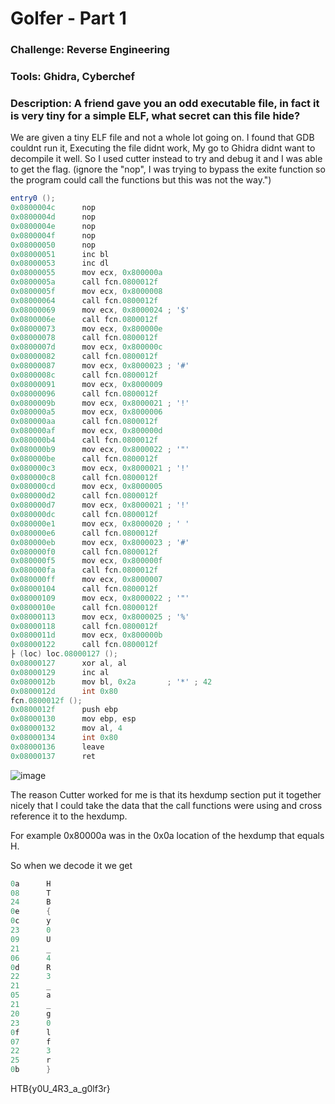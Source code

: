 # Golfer - Part 1

### Challenge: Reverse Engineering

### Tools: Ghidra, Cyberchef

### Description: A friend gave you an odd executable file, in fact it is very tiny for a simple ELF, what secret can this file hide?

We are given a tiny ELF file and not a whole lot going on. I found that GDB couldnt run it, Executing the file didnt work, My go to Ghidra didnt want to decompile it well. So I used cutter instead to try and debug it and I was able to get the flag. (ignore the "nop", I was trying to bypass the exite function so the program could call the functions but this was not the way.")


```cs
entry0 ();
0x0800004c      nop
0x0800004d      nop
0x0800004e      nop
0x0800004f      nop
0x08000050      nop
0x08000051      inc bl
0x08000053      inc dl
0x08000055      mov ecx, 0x800000a
0x0800005a      call fcn.0800012f
0x0800005f      mov ecx, 0x8000008
0x08000064      call fcn.0800012f
0x08000069      mov ecx, 0x8000024 ; '$'
0x0800006e      call fcn.0800012f
0x08000073      mov ecx, 0x800000e
0x08000078      call fcn.0800012f
0x0800007d      mov ecx, 0x800000c
0x08000082      call fcn.0800012f
0x08000087      mov ecx, 0x8000023 ; '#'
0x0800008c      call fcn.0800012f
0x08000091      mov ecx, 0x8000009
0x08000096      call fcn.0800012f
0x0800009b      mov ecx, 0x8000021 ; '!'
0x080000a5      mov ecx, 0x8000006
0x080000aa      call fcn.0800012f
0x080000af      mov ecx, 0x800000d
0x080000b4      call fcn.0800012f
0x080000b9      mov ecx, 0x8000022 ; '"'
0x080000be      call fcn.0800012f
0x080000c3      mov ecx, 0x8000021 ; '!'
0x080000c8      call fcn.0800012f
0x080000cd      mov ecx, 0x8000005
0x080000d2      call fcn.0800012f
0x080000d7      mov ecx, 0x8000021 ; '!'
0x080000dc      call fcn.0800012f
0x080000e1      mov ecx, 0x8000020 ; ' '
0x080000e6      call fcn.0800012f
0x080000eb      mov ecx, 0x8000023 ; '#'
0x080000f0      call fcn.0800012f
0x080000f5      mov ecx, 0x800000f
0x080000fa      call fcn.0800012f
0x080000ff      mov ecx, 0x8000007
0x08000104      call fcn.0800012f
0x08000109      mov ecx, 0x8000022 ; '"'
0x0800010e      call fcn.0800012f
0x08000113      mov ecx, 0x8000025 ; '%'
0x08000118      call fcn.0800012f
0x0800011d      mov ecx, 0x800000b
0x08000122      call fcn.0800012f
├ (loc) loc.08000127 ();
0x08000127      xor al, al
0x08000129      inc al
0x0800012b      mov bl, 0x2a       ; '*' ; 42
0x0800012d      int 0x80
fcn.0800012f ();
0x0800012f      push ebp
0x08000130      mov ebp, esp
0x08000132      mov al, 4
0x08000134      int 0x80
0x08000136      leave
0x08000137      ret
```

![image](https://user-images.githubusercontent.com/105310322/182474806-697f16eb-6cae-46db-b362-6566fb58ca66.png)



The reason Cutter worked for me is that its hexdump section put it together nicely that I could take the data that the call functions were using and cross reference it to the hexdump.

For example 0x80000a was in the 0x0a location of the hexdump that equals H.

So when we decode it we get
```cs
0a      H
08      T
24      B
0e      {
0c      y
23      0
09      U
21      _
06      4
0d      R
22      3
21      _
05      a
21      _
20      g
23      0
0f      l
07      f
22      3
25      r
0b      }
```

HTB{y0U_4R3_a_g0lf3r}
